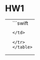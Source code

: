 <h1>HW1</h1>

<table>
<tr>
    
<td>
  <img src=""https://raw.githubusercontent.com/29Jonathan/iosApp/main/...>  
</td>
    
<td>
 ```swift
  
```
</td>
    
</tr>
</table>
